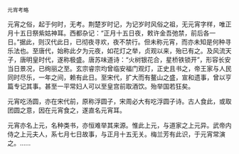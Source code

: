     元宵考略 

   元宵之俗，起于何时，无考。荆楚岁时记，为记岁时风俗之祖，无元宵字样，唯正月十五日祭紫姑神耳。西都杂记：“正月十五日夜，敕许金吾弛禁，前后各一日。”据此，则汉代此日，已彻夜寻欢，夜不禁行。但未称元宵，而亦未知是何种寻乐法也。至唐代，始称此夕为元夜，如花灯之举，贞观以来，殆已有之。及风流天子，唐明皇时代，遂称极盛。唐苏味道诗：“火树银花合，星桥铁锁开”，形容长安当日景况，已绚丽之至。玄宗睿宗均曾临安福门观灯，正史且书之，帝王家与人民同时尽乐，一年之间，赖有此日。至宋代，扩大而有鳌山之盛，宣和遗事，曾以亨篇专记其事。甚至一平常妇人可以至皇宫前取酒饮。殆举国若狂矣。

   元宵吃汤圆，亦在宋代前，原称浮圆子，宋周必大有吃浮圆子诗。古人食此，或取团圆之意，因在元宵食之，遂直名元宵耳。

   元宵亦名上元，名种类书，亦恒难举其来源。惟此上元，与道家之上元异。武帝内侍之上元夫人，系七月七日故事，与正月十五无关。梅兰芳有此识，于元宵常演之。……

